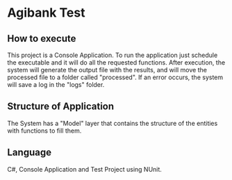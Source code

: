 # Agibank Test

## How to execute
This project is a Console Application.
To run the application just schedule the executable and it will do all the requested functions.
After execution, the system will generate the output file with the results, and will move the processed file to a folder called "processed".
If an error occurs, the system will save a log in the "logs" folder.

## Structure of Application
The System has a "Model" layer that contains the structure of the entities with functions to fill them.

## Language
C#, Console Application and Test Project using NUnit.